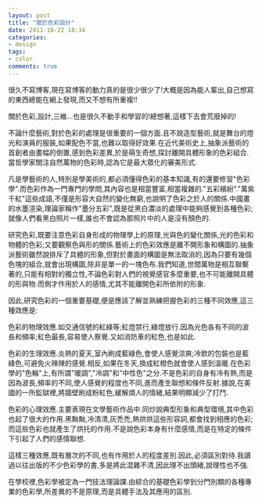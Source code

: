 ```yaml
---
layout: post
title: "關於色彩設計"
date: 2011-10-22 18:34
categories: 
- design
tags: 
- color
comments: true
---
```

很久不寫博客,現在寫博客的動力真的是很少很少了!大概是因為能人輩出,自己想寫的東西總能在網上發現,而又不想有所重複!!

關於色彩,設計,三維...也是很久不動手和學習的!總想著,這樣下去會荒廢掉的!

不論什麼藝術,對於色彩的處理是很重要的一個方面.且不說造型藝術,就是舞台的燈光和演員的服裝,如果配色不當,也難以取得好效果.在近代美術史上,抽象派藝術的首創者由畫幅的倒置,感到色彩差異,於是萌生奇想,探討離開具體形象的色彩組合.當哲學家關注自然萬物的色彩時,認為它是最大眾化的審美形式.<!--more-->

凡是學藝術的人,特別是學美術的,都必須懂得色彩的基本知識,有的還要修習"色彩學".而色彩作為一門專門的學問,其內容也是相當豐富,相當複雜的."五彩繽紛"."萬紫千紅"這些成語,不僅是形容大自然的變化無窮,也說明了色彩之於人的關係.中國畫的水墨渲染,理論家稱作"墨分五彩",既是從黑白濃淡的處理中能夠感覺到各種色彩;就像人們看黑白照片一樣,誰也不會認為那照片中的人是沒有顏色的.

研究色彩,既要注意色彩自身形成的物理學上的原理,光與色的變化關係,光的色彩和物體的色彩;又要觀察色與形的關係.藝術上的色彩效應是離不開形象和構圖的.抽象派藝術雖然說排斥了具體的形象,但對於畫面的構圖是無法取消的,因為只要有幾個色塊的組合,就會出現構圖,除非是單一的一塊色布.我們知道,世間萬物是相互聯繫著的,只能有相對的獨立性,不論色彩對人們的視覺感官多麼重要,也不可能離開具體的形與物.而側才作用於人的感情,尤其不能離開色彩所依附的形象.

因此,研究色彩的一個重要基礎,便是應該了解並熟練把握色彩的三種不同效應,這三種效應是:

色彩的物理效應.如交通信號的紅綠等;紅燈禁行,綠燈放行.因為光色各有不同的波長和頻率;紅色最長,容易使人察覺.又如消防車的紅色,也是如此.

色彩的生理效應.炎熱的夏天,室內刷成藍綠色,會使人感覺涼爽;冷飲的包裝也是藍綠色,可避免火辣辣的感覺.相反,如果在冬天,換成紅橙色就會使人感到溫暖.在色彩學的"色輪"上,有所謂"暖調","冷調"和"中性色"之分.不是色彩的自身有冷有熱,而是因為波長,頻率的不同,使人感覺的程度也不同,進而產生聯想和條件反射.據說,在美國的一所監獄裡,將牆壁刷成粉紅色,緩解煩人的情緒,結果明顯減少了打鬥.

色彩的心理效應.主要表現在文學藝術作品中.同炒說典型形象和典型環境,其中色彩也起了很大的作用.黑黝黝,冷清清,灰禿禿,熱烘烘這些形容詞,都會找到相應的色彩;而這些色彩也就產生了烘托的作用.不是說色彩本身有什麼感情,而是在特定的條件下引起了人們的感情聯想.

這樣三種效應,既有層次的不同,也有作用於人的程度差別.因此,必須區別對待.我讀過以往出版的不少色彩學的書,多是將此混雜不清,因此理不出頭緒,說理性也不強.

在學校裡,色彩學被定為一門技法理論課.由綜合的基礎色彩學到分門別類的各種專業的色彩學,所差異的不是原理,而是具體手法及其應用的區別.

